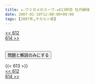 ```yaml
---
title: ★☆ウミガメのスープ☆★613杯目 牡丹鍋味
date: 2007-01-10T12:00:00+09:00
tags: [2007年,オカルト板]
---
```

<div class="th_left"><a href="../612"><< 612</a></div>
<div class="th_right"><a href="../614">614 >></a></div>
<br><br>
<script src="../../js/cupsoup.js"></script>
<form>
<input type="button" value="問題と解説のみにする" onClick="toggleCupsoup()">
</form>
{{< 613 >}}
<div class="th_left"><a href="../612"><< 612</a></div>
<div class="th_right"><a href="../614">614 >></a></div>